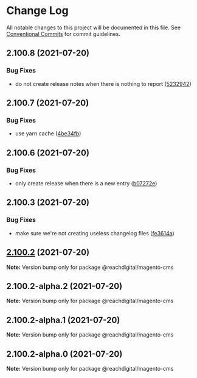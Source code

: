 # Change Log

All notable changes to this project will be documented in this file.
See [Conventional Commits](https://conventionalcommits.org) for commit guidelines.

## 2.100.8 (2021-07-20)


### Bug Fixes

* do not create release notes when there is nothing to report ([5232942](https://github.com/ho-nl/m2-pwa/commit/523294290408f822f40f1f3fec19bbcf825f6526))





## 2.100.7 (2021-07-20)


### Bug Fixes

* use yarn cache ([4be34fb](https://github.com/ho-nl/m2-pwa/commit/4be34fbb56cf528ba346de0cbe2c32d102b9960b))





## 2.100.6 (2021-07-20)


### Bug Fixes

* only create release when there is a new entry ([b07272e](https://github.com/ho-nl/m2-pwa/commit/b07272e4e74ee0bec3677e35ce3ee7e02231971a))





## 2.100.3 (2021-07-20)


### Bug Fixes

* make sure we're not creating useless changelog files ([fe3614a](https://github.com/ho-nl/m2-pwa/commit/fe3614a8480c7f1c68d673da2bb84805112a6643))





## [2.100.2](https://github.com/ho-nl/m2-pwa/compare/@reachdigital/magento-cms@2.100.2-alpha.2...@reachdigital/magento-cms@2.100.2) (2021-07-20)

**Note:** Version bump only for package @reachdigital/magento-cms





## 2.100.2-alpha.2 (2021-07-20)

**Note:** Version bump only for package @reachdigital/magento-cms





## 2.100.2-alpha.1 (2021-07-20)

**Note:** Version bump only for package @reachdigital/magento-cms





## 2.100.2-alpha.0 (2021-07-20)

**Note:** Version bump only for package @reachdigital/magento-cms
